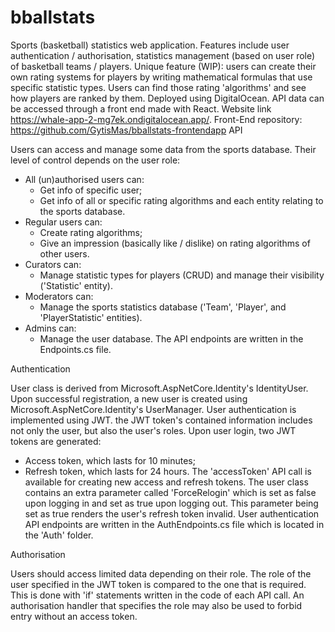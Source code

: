 # bballstats
Sports (basketball) statistics web application. Features include user authentication / authorisation, statistics management (based on user role) of basketball teams / players.
Unique feature (WIP): users can create their own rating systems for players by writing mathematical formulas that use specific statistic types. Users can find those rating 'algorithms' and see how players are ranked by them.
Deployed using DigitalOcean. API data can be accessed through a front end made with React. 
Website link https://whale-app-2-mg7ek.ondigitalocean.app/.
Front-End repository: https://github.com/GytisMas/bballstats-frontendapp
API

Users can access and manage some data from the sports database. Their level of control depends on the user role:
- All (un)authorised users can:
  - Get info of specific user;
  - Get info of all or specific rating algorithms and each entity relating to the sports database.
- Regular users can:
  - Create rating algorithms;
  - Give an impression (basically like / dislike) on rating algorithms of other users.
- Curators can:
  - Manage statistic types for players (CRUD) and manage their visibility ('Statistic' entity).
- Moderators can:
  - Manage the sports statistics database ('Team', 'Player', and 'PlayerStatistic' entities).
- Admins can:
  - Manage the user database.
The API endpoints are written in the Endpoints.cs file.

Authentication

User class is derived from Microsoft.AspNetCore.Identity's IdentityUser. Upon successful registration, a new user is created using Microsoft.AspNetCore.Identity's UserManager.
User authentication is implemented using JWT. the JWT token's contained information includes not only the user, but also the user's roles.
Upon user login, two JWT tokens are generated: 
- Access token, which lasts for 10 minutes;
- Refresh token, which lasts for 24 hours.
The 'accessToken' API call is available for creating new access and refresh tokens.
The user class contains an extra parameter called 'ForceRelogin' which is set as false upon logging in and set as true upon logging out. This parameter being set as true renders the user's refresh token invalid.
User authentication API endpoints are written in the AuthEndpoints.cs file which is located in the 'Auth' folder.

Authorisation

Users should access limited data depending on their role. The role of the user specified in the JWT token is compared to the one that is required. This is done with 'if' statements written in the code of each API call. An authorisation handler that specifies the role may also be used to forbid entry without an access token.

